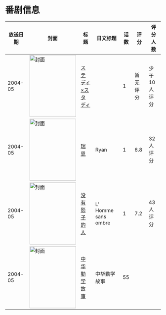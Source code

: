 # 番剧信息

|放送日期|封面|标题|日文标题|话数|评分|评分人数|
|---|---|---|---|---|---|---|
|2004-05|<img src="//lain.bgm.tv/pic/cover/c/70/a3/112673_jCc2k.jpg" alt="封面" style="width:150px;height:200px;object-fit:cover;">|[ステディ×スタディ](https://bangumi.tv/subject/112673)||1|暂无评分|少于10人评分|
|2004-05|<img src="//lain.bgm.tv/pic/cover/c/9e/de/111877_8Rt86.jpg" alt="封面" style="width:150px;height:200px;object-fit:cover;">|[瑞恩](https://bangumi.tv/subject/111877)|Ryan|1|6.8|32人评分|
|2004-05|<img src="//lain.bgm.tv/pic/cover/c/ee/10/109607_1fLC9.jpg" alt="封面" style="width:150px;height:200px;object-fit:cover;">|[没有影子的人](https://bangumi.tv/subject/109607)|L' Homme sans ombre|1|7.2|43人评分|
|2004-05|<img src="//lain.bgm.tv/pic/cover/c/40/7f/537534_5q9KF.jpg" alt="封面" style="width:150px;height:200px;object-fit:cover;">|[中华勤学故事](https://bangumi.tv/subject/537534)|中华勤学故事|55|||
